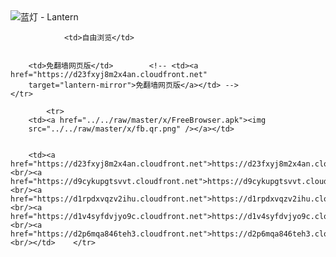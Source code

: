 

<img src="../../raw/master/x/8e0a2b81.c82003be.LanternYellow2.png" alt="蓝灯 - Lantern"/>
<table>
    <tr>
                
                <td>自由浏览</td>
        
        
        <td>免翻墙网页版</td>        <!-- <td><a href="https://d23fxyj8m2x4an.cloudfront.net"
        target="lantern-mirror">免翻墙网页版</a></td> -->
    </tr>
    
            <tr>
        <td><a href="../../raw/master/x/FreeBrowser.apk"><img
        src="../../raw/master/x/fb.qr.png" /></a></td>

        
        <td><a href="https://d23fxyj8m2x4an.cloudfront.net">https://d23fxyj8m2x4an.cloudfront.net</a><br/><a href="https://d9cykupgtsvvt.cloudfront.net">https://d9cykupgtsvvt.cloudfront.net</a><br/><a href="https://d1rpdxvqzv2ihu.cloudfront.net">https://d1rpdxvqzv2ihu.cloudfront.net</a><br/><a href="https://d1v4syfdvjyo9c.cloudfront.net">https://d1v4syfdvjyo9c.cloudfront.net</a><br/><a href="https://d2p6mqa846teh3.cloudfront.net">https://d2p6mqa846teh3.cloudfront.net</a><br/></td>    </tr>
</table>
